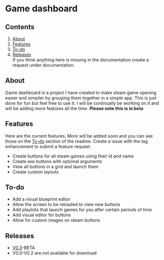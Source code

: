 # Game dashboard

## Contents
1. [About](#about)
2. [Features](#features)
3. [To-do](#to-do)
4. [Releases](#releases)  
If you think anything here is missing in the documentation create a request under documentation.

## About
Game dashboard is a project I have created to make steam game opening easier and simpiler by grouping them together in a simple app. This is just done for fun but feel free to use it. I will be continually be working on it and will be adding more features all the time.
**Please note this is in beta**


## Features
Here are the current features. More will be added soon and you can see those on the [To-do](##to-do) section of the readme. Create a issue with the tag enhancement to submit a feature request.
- Create buttons for all steam games using their id and name
- Create exe buttons with optional arguments
- View all buttons in a grid and launch them
- Create custom layouts

## To-do
- Add a visual blueprint editor
- Allow the screen to be reloaded to view new buttons
- Add playlists that launch games for you after certain periods of time
- Add visual editor for buttons
- Allow for custom images on steam buttons

## Releases
- [V0.3](https://github.com/Tyrannicodin/game-dashboard/releases/tag/V0.3-beta)-BETA
- V0.0-V0.2 are not available for download
